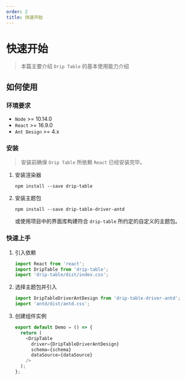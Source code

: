 ```yaml
---
order: 2
title: 快速开始
---
```


# 快速开始

> 本篇主要介绍 `Drip Table` 的基本使用能力介绍

## 如何使用

### 环境要求

- `Node` >= 10.14.0
- `React` >= 16.9.0
- `Ant Design` >= 4.x

### 安装

> 安装前确保 `Drip Table` 所依赖 `React` 已经安装完毕。

1. 安装渲染器

    ```shell
    npm install --save drip-table
    ```

2. 安装主题包

    ```shell
    npm install --save drip-table-driver-antd
    ```

    或使用项目中的界面库构建符合 `drip-table` 所约定的自定义的主题包。

### 快速上手

1. 引入依赖

    ```js
    import React from 'react';
    import DripTable from 'drip-table';
    import 'drip-table/dist/index.css';
    ```

2. 选择主题包并引入

    ```js
    import DripTableDriverAntDesign from 'drip-table-driver-antd';
    import 'antd/dist/antd.css';
    ```

3. 创建组件实例

    ```js
    export default Demo = () => {
      return (
        <DripTable
          driver={DripTableDriverAntDesign}
          schema={schema}
          dataSource={dataSource}
        />
      );
    };
    ```
